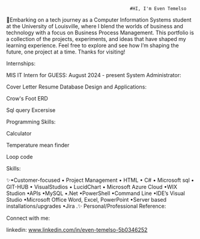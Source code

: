                                                  #HI, I'm Even Temelso

💬Embarking on a tech journey as a Computer Information Systems student at the University of Louisville, where I blend the worlds of business and technology with a focus on Business Process Management. This portfolio is a collection of the projects, experiments, and ideas that have shaped my learning experience. Feel free to explore and see how I’m shaping the future, one project at a time. Thanks for visiting!

Internships:

MIS IT Intern for GUESS: August 2024 - present
System Administrator:

Cover Letter
Resume
Database Design and Applications:

Crow's Foot ERD

Sql query Excersise

Programming Skills:

Calculator

Temperature mean finder

Loop code

Skills:

✨•Customer-focused • Project Management • HTML • C# • Microsoft sql • GIT-HUB • VisualStudios • LucidChart • Microsoft Azure Cloud •WIX Studion •APIs •MySQL •.Net •PowerShell •Command Line •IDE’s Visual Studio •Microsoft Office Word, Excel, PowerPoint •Server based installations/upgrades •Jira .✨
Personal/Professional Reference:

Connect with me:

linkedin: www.linkedin.com/in/even-temelso-5b0346252
